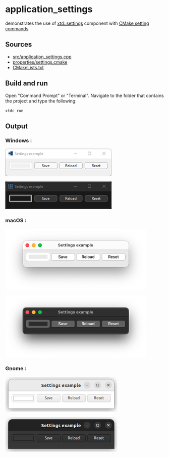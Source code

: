 # application_settings

demonstrates the use of [xtd::settings](https://gammasoft71.github.io/xtd/reference_guides/latest/classxtd_1_1settings.html) component with [CMake setting commands](https://gammasoft71.github.io/xtd/reference_guides/latest/_c_make_commands.html#AddSettingSubSection).

## Sources

* [src/application_settings.cpp](src/application_settings.cpp)
* [properties/settings.cmake](properties/settings.cmake)
* [CMakeLists.txt](CMakeLists.txt)


## Build and run

Open "Command Prompt" or "Terminal". Navigate to the folder that contains the project and type the following:

```shell
xtdc run
```

## Output

### Windows :

![Screenshot](../../../../docs/pictures/examples/application_settings_w.png)

![Screenshot](../../../../docs/pictures/examples/application_settings_wd.png)

### macOS :

![Screenshot](../../../../docs/pictures/examples/application_settings_m.png)

![Screenshot](../../../../docs/pictures/examples/application_settings_md.png)

### Gnome :

![Screenshot](../../../../docs/pictures/examples/application_settings_g.png)

![Screenshot](../../../../docs/pictures/examples/application_settings_gd.png)
